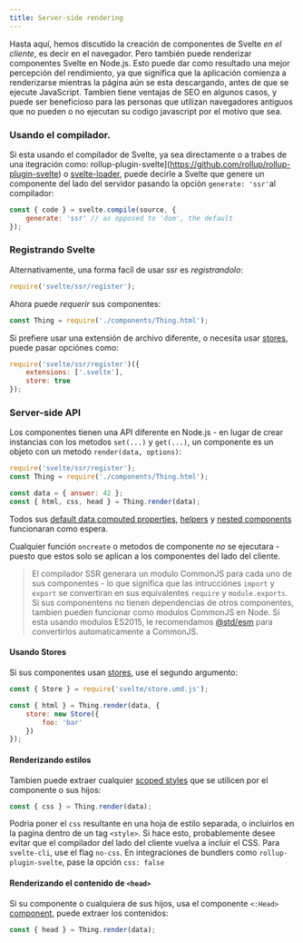 ```yaml
---
title: Server-side rendering
---
```


Hasta aquí, hemos discutido la creación de componentes de Svelte *en el cliente*, es decir en el navegador. Pero también puede renderizar componentes Svelte en Node.js. Esto puede dar como resultado una mejor percepción del rendimiento, ya que significa que la aplicación comienza a renderizarse mientras la página aún se esta descargando, antes de que se ejecute JavaScript. Tambien tiene ventajas de SEO en algunos casos, y puede ser beneficioso para las personas que utilizan navegadores antiguos que no pueden o no ejecutan su codigo javascript por el motivo que sea.


### Usando el compilador.

Si esta usando el compilador de Svelte, ya sea directamente o a trabes de una itegración como: rollup-plugin-svelte](https://github.com/rollup/rollup-plugin-svelte) o [svelte-loader](https://github.com/sveltejs/svelte-loader), puede decirle a Svelte que genere un componente del lado del servidor pasando la opción `generate: 'ssr'`al compilador:

```js
const { code } = svelte.compile(source, {
	generate: 'ssr' // as opposed to 'dom', the default
});
```


### Registrando Svelte

Alternativamente, una forma facíl de usar ssr es *registrandolo*:

```js
require('svelte/ssr/register');
```

Ahora puede *requerir* sus componentes:

```js
const Thing = require('./components/Thing.html');
```

Si prefiere usar una extensión de archivo diferente, o necesita usar [stores](#state-management), puede pasar opciónes como:

```js
require('svelte/ssr/register')({
	extensions: ['.svelte'],
	store: true
});
```


### Server-side API

Los componentes tienen una API diferente en Node.js - en lugar de crear instancias con los metodos `set(...)` y `get(...)`, un componente es un objeto con un metodo  `render(data, options)`:

```js
require('svelte/ssr/register');
const Thing = require('./components/Thing.html');

const data = { answer: 42 };
const { html, css, head } = Thing.render(data);
```

Todos sus [default data](#default-data),[computed properties](#computed-properties), [helpers](#helpers) y [nested components](#nested-components) funcionaran como espera.

Cualquier función `oncreate` o metodos de componente *no* se ejecutara - puesto que estos solo se aplican a los componentes del lado del cliente.

> El compilador SSR generara un modulo CommonJS para cada uno de sus componentes - lo que significa que las intrucciónes `import` y `export` se convertiran en sus equivalentes `require` y `module.exports`. Si sus componentens no tienen dependencias de otros componentes, tambien pueden funcionar como modulos CommonJS en Node. Si esta usando modulos ES2015, le recomendamos [@std/esm](https://github.com/standard-things/esm) para convertirlos automaticamente a CommonJS.



#### Usando Stores

Si sus componentes usan [stores](#state-management), use el segundo argumento:


```js
const { Store } = require('svelte/store.umd.js');

const { html } = Thing.render(data, {
	store: new Store({
		foo: 'bar'
	})
});
```


#### Renderizando estilos

Tambien puede extraer cualquier [scoped styles](#scoped-styles) que se utilicen por el componente o sus hijos:

```js
const { css } = Thing.render(data);
```

Podria poner el `css` resultante en una hoja de estilo separada, o incluirlos en la pagina dentro de un tag `<style>`. Si hace esto, probablemente desee evitar que el compilador del lado del cliente vuelva a incluir el CSS. Para  `svelte-cli`, use el flag `no-css`. En integraciones de bundlers como `rollup-plugin-svelte`, pase la opción `css: false`


#### Renderizando el contenido de `<head>`

Si su componente o cualquiera de sus hijos, usa el componente `<:Head>` [component](#-head-tags), puede extraer los contenidos:

```js
const { head } = Thing.render(data);
```
